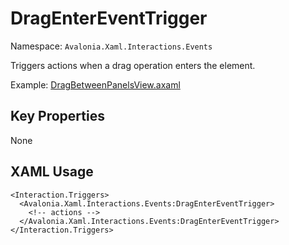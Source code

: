 # DragEnterEventTrigger

Namespace: `Avalonia.Xaml.Interactions.Events`

Triggers actions when a drag operation enters the element.

Example: [DragBetweenPanelsView.axaml](samples/BehaviorsTestApplication/Views/Pages/DragBetweenPanelsView.axaml)

## Key Properties
None

## XAML Usage
```xaml
<Interaction.Triggers>
  <Avalonia.Xaml.Interactions.Events:DragEnterEventTrigger>
    <!-- actions -->
  </Avalonia.Xaml.Interactions.Events:DragEnterEventTrigger>
</Interaction.Triggers>
```
